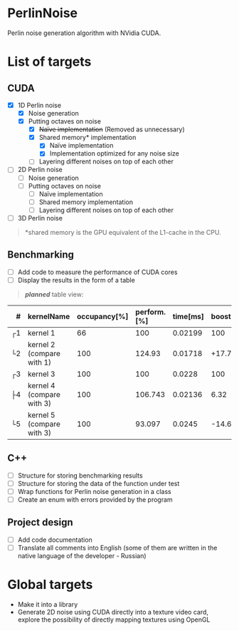 # PerlinNoise
Perlin noise generation algorithm with NVidia CUDA.

List of targets
==

CUDA
--
- [x] 1D Perlin noise
  - [x] Noise generation
  - [x] Putting octaves on noise
    - [x] ~~Naïve implementation~~ (Removed as unnecessary)
    - [x] Shared memory* implementation
      - [x] Naïve implementation
      - [x] Implementation optimized for any noise size
    - [ ] Layering different noises on top of each other

- [ ] 2D Perlin noise
  - [ ] Noise generation
  - [ ] Putting octaves on noise
    - [ ] Naïve implementation
    - [ ] Shared memory implementation
    - [ ] Layering different noises on top of each other
    
- [ ] 3D Perlin noise

>*shared memory is the GPU equivalent of the L1-cache in the CPU.

Benchmarking
--
- [ ] Add code to measure the performance of CUDA cores
- [ ] Display the results in the form of a table

>_**planned**_ table view:

| **#** | **kernelName**            | **occupancy[%]** | **perform.[%]** | **time[ms]** | **boost[%]** |
| ----: | :------------------------ | :--------------- | :-------------- | :----------- | :----------- |
| ┌1    | kernel 1                  | 66               | 100             | 0.02199      | 100          |
| └2    | kernel 2 (compare with 1) | 100              | 124.93          | 0.01718      | +17.74       |
| ┌3    | kernel 3                  | 100              | 100             | 0.0228       | 100          |
| ├4    | kernel 4 (compare with 3) | 100              | 106.743         | 0.02136      | 6.32         |
| └5    | kernel 5 (compare with 3) | 100              | 93.097          | 0.0245       | -14.66       |

C++
--
- [ ] Structure for storing benchmarking results
- [ ] Structure for storing the data of the function under test
- [ ] Wrap functions for Perlin noise generation in a class
- [ ] Create an enum with errors provided by the program

Project design
--
- [ ] Add code documentation
- [ ] Translate all comments into English (some of them are written in the native language of the developer - Russian)

Global targets
==
- Make it into a library
- Generate 2D noise using CUDA directly into a texture video card, explore the possibility of directly mapping textures using OpenGL
